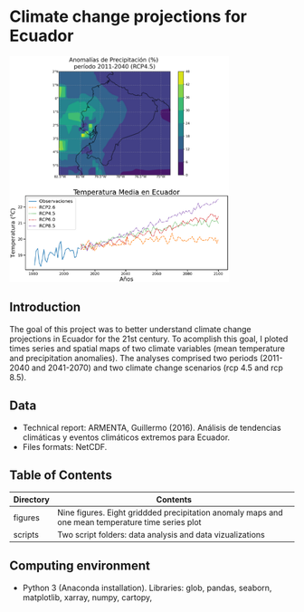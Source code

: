 # Climate change projections for Ecuador

![climate_change_projections_Ecuador](climate_change_projections_Ecuador.png)

## Introduction

The goal of this project was to better understand climate change projections in Ecuador for the 21st century. To acomplish this goal, I ploted times series
and spatial maps of two climate variables (mean temperature and precipitation anomalies). The analyses comprised two periods (2011-2040 and 2041-2070) 
and two climate change scenarios (rcp 4.5 and rcp 8.5). 

## Data

* Technical report: ARMENTA, Guillermo (2016). Análisis de tendencias climáticas y eventos climáticos extremos para Ecuador.
* Files formats: NetCDF.

## Table of Contents

| Directory  | Contents  |
|---|---|
|  figures | Nine figures. Eight griddded precipitation anomaly maps and one mean temperature time series plot|
| scripts  | Two script folders: data analysis and data vizualizations|

## Computing environment

* Python 3 (Anaconda installation). Libraries: glob, pandas, seaborn, matplotlib, xarray, numpy, cartopy, 
